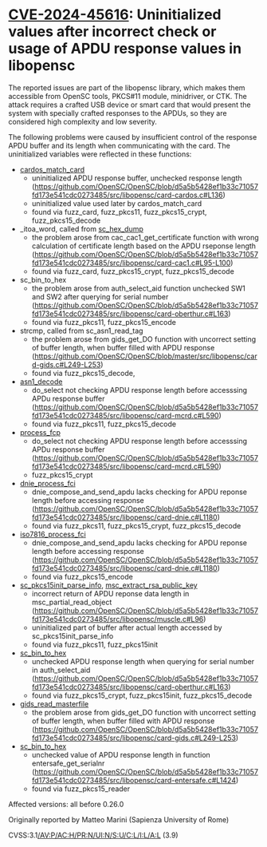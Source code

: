 # [CVE-2024-45616](https://nvd.nist.gov/vuln/detail/CVE-2024-45616):  Uninitialized values after incorrect check or usage of APDU response values in libopensc

The reported issues are part of the libopensc library, which makes them accessible from OpenSC tools, PKCS#11 module, minidriver, or CTK.
The attack requires a crafted USB device or smart card that would present the system with specially crafted responses to the APDUs, so they are considered high complexity and low severity.

The following problems were caused by insufficient control of the response APDU buffer and its length when communicating with the card.
The uninitialized variables were reflected in these functions:

- [cardos_match_card](https://github.com/OpenSC/OpenSC/blob/d5a5b5428ef1b33c71057fd173e541cdc0273485/src/libopensc/card-cardos.c#L136)
  - uninitialized APDU response buffer, unchecked response length (https://github.com/OpenSC/OpenSC/blob/d5a5b5428ef1b33c71057fd173e541cdc0273485/src/libopensc/card-cardos.c#L136)
  - uninitialized value used later by cardos_match_card
  - found via fuzz_card, fuzz_pkcs11, fuzz_pkcs15_crypt, fuzz_pkcs15_decode
- _itoa_word, called from [sc_hex_dump](https://github.com/OpenSC/OpenSC/blob/d5a5b5428ef1b33c71057fd173e541cdc0273485/src/libopensc/log.c#L367)
  - the problem arose from cac_cac1_get_certificate function with wrong calculation of certificate length based on the APDU rseponse length (https://github.com/OpenSC/OpenSC/blob/d5a5b5428ef1b33c71057fd173e541cdc0273485/src/libopensc/card-cac1.c#L95-L100)
  - found via fuzz_card, fuzz_pkcs15_crypt, fuzz_pkcs15_decode
- sc_bin_to_hex
  - the problem arose from auth_select_aid function unchecked SW1 and SW2 after querying for serial number (https://github.com/OpenSC/OpenSC/blob/d5a5b5428ef1b33c71057fd173e541cdc0273485/src/libopensc/card-oberthur.c#L163)
  - found via fuzz_pkcs11, fuzz_pkcs15_encode
- strcmp, called from sc_asn1_read_tag
  - the problem arose from gids_get_DO function with uncorrect setting of buffer length, when buffer filled with APDU response (https://github.com/OpenSC/OpenSC/blob/master/src/libopensc/card-gids.c#L249-L253)
  - found via fuzz_pkcs15_decode,
- [asn1_decode](https://github.com/OpenSC/OpenSC/blob/d5a5b5428ef1b33c71057fd173e541cdc0273485/src/libopensc/asn1.c#L1740)
  - do_select not checking APDU response length before accesssing APDu response buffer (https://github.com/OpenSC/OpenSC/blob/d5a5b5428ef1b33c71057fd173e541cdc0273485/src/libopensc/card-mcrd.c#L590)
  - found via fuzz_pkcs11, fuzz_pkcs15_decode
- [process_fcp](https://github.com/OpenSC/OpenSC/blob/d5a5b5428ef1b33c71057fd173e541cdc0273485/src/libopensc/card-mcrd.c#L508)
  - do_select not checking APDU response length before accesssing APDu response buffer (https://github.com/OpenSC/OpenSC/blob/d5a5b5428ef1b33c71057fd173e541cdc0273485/src/libopensc/card-mcrd.c#L590)
  - fuzz_pkcs15_crypt
- [dnie_process_fci](https://github.com/OpenSC/OpenSC/blob/d5a5b5428ef1b33c71057fd173e541cdc0273485/src/libopensc/card-dnie.c#L2024)
  - dnie_compose_and_send_apdu lacks checking for APDU reponse length before accessing response (https://github.com/OpenSC/OpenSC/blob/d5a5b5428ef1b33c71057fd173e541cdc0273485/src/libopensc/card-dnie.c#L1180)
  - found via fuzz_pkcs11, fuzz_pkcs15_crypt, fuzz_pkcs15_decode
- [iso7816_process_fci](https://github.com/OpenSC/OpenSC/blob/d5a5b5428ef1b33c71057fd173e541cdc0273485/src/libopensc/iso7816.c#L463)
  - dnie_compose_and_send_apdu lacks checking for APDU reponse length before accessing response (https://github.com/OpenSC/OpenSC/blob/d5a5b5428ef1b33c71057fd173e541cdc0273485/src/libopensc/card-dnie.c#L1180)
  - found via fuzz_pkcs15_encode
- [sc_pkcs15init_parse_info](https://github.com/OpenSC/OpenSC/blob/d5a5b5428ef1b33c71057fd173e541cdc0273485/src/pkcs15init/pkcs15-lib.c#L4564), [msc_extract_rsa_public_key](https://github.com/OpenSC/OpenSC/blob/d5a5b5428ef1b33c71057fd173e541cdc0273485/src/libopensc/muscle.c#L620)
  - incorrect return of APDU reponse data length in msc_partial_read_object (https://github.com/OpenSC/OpenSC/blob/d5a5b5428ef1b33c71057fd173e541cdc0273485/src/libopensc/muscle.c#L96)
  - uninitialized part of buffer after actual length accessed by sc_pkcs15init_parse_info
  - found via fuzz_pkcs11, fuzz_pkcs15init
- [sc_bin_to_hex](https://github.com/OpenSC/OpenSC/blob/d5a5b5428ef1b33c71057fd173e541cdc0273485/src/libopensc/sc.c#L155)
  - unchecked APDU response length when querying for serial number in auth_select_aid (https://github.com/OpenSC/OpenSC/blob/d5a5b5428ef1b33c71057fd173e541cdc0273485/src/libopensc/card-oberthur.c#L163)
  - found via fuzz_pkcs15_crypt, fuzz_pkcs15init, fuzz_pkcs15_decode
- [gids_read_masterfile](https://github.com/OpenSC/OpenSC/blob/d5a5b5428ef1b33c71057fd173e541cdc0273485/src/libopensc/card-gids.c#L368)
  - the problem arose from gids_get_DO function with uncorrect setting of buffer length, when buffer filled with APDU response (https://github.com/OpenSC/OpenSC/blob/d5a5b5428ef1b33c71057fd173e541cdc0273485/src/libopensc/card-gids.c#L249-L253)
- [sc_bin_to_hex](https://github.com/OpenSC/OpenSC/blob/d5a5b5428ef1b33c71057fd173e541cdc0273485/src/libopensc/sc.c#L155)
  - unchecked value of APDU response length in function entersafe_get_serialnr (https://github.com/OpenSC/OpenSC/blob/d5a5b5428ef1b33c71057fd173e541cdc0273485/src/libopensc/card-entersafe.c#L1424)
  - found via fuzz_pkcs15_reader

Affected versions: all before 0.26.0

Originally reported by Matteo Marini (Sapienza University of Rome)

CVSS:3.1[/AV:P/AC:H/PR:N/UI:N/S:U/C:L/I:L/A:L](https://nvd.nist.gov/vuln-metrics/cvss/v3-calculator?vector=AV:P/AC:H/PR:N/UI:N/S:U/C:L/I:L/A:L) (3.9)